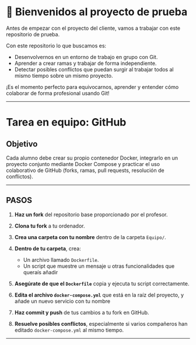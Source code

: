 # 🚀 Bienvenidos al proyecto de prueba

Antes de empezar con el proyecto del cliente, vamos a trabajar con este repositorio de prueba.

Con este repositorio lo que buscamos es:

- Desenvolvernos en un entorno de trabajo en grupo con Git.
- Aprender a crear ramas y trabajar de forma independiente.
- Detectar posibles conflictos que puedan surgir al trabajar todos al mismo tiempo sobre un mismo proyecto.

¡Es el momento perfecto para equivocarnos, aprender y entender cómo colaborar de forma profesional usando Git!


---

#  Tarea en equipo: GitHub

## Objetivo

Cada alumno debe crear su propio contenedor Docker, integrarlo en un proyecto conjunto mediante Docker Compose y practicar el uso colaborativo de GitHub (forks, ramas, pull requests, resolución de conflictos).

---


## PASOS

1. **Haz un fork** del repositorio base proporcionado por el profesor.

2. **Clona tu fork** a tu ordenador.

3. **Crea una carpeta con tu nombre** dentro de la carpeta `Equipo/`.

4. **Dentro de tu carpeta**, crea:
   - Un archivo llamado `Dockerfile`.
   - Un script que muestre un mensaje u otras funcionalidades que queraís añadir
     
5. **Asegúrate de que el `Dockerfile`** copia y ejecuta tu script correctamente.

6. **Edita el archivo `docker-compose.yml`** que está en la raíz del proyecto, y añade un nuevo servicio con tu nombre
  
7. **Haz commit y push** de tus cambios a tu fork en GitHub.

8. **Resuelve posibles conflictos**, especialmente si varios compañeros han editado `docker-compose.yml` al mismo tiempo.

---

